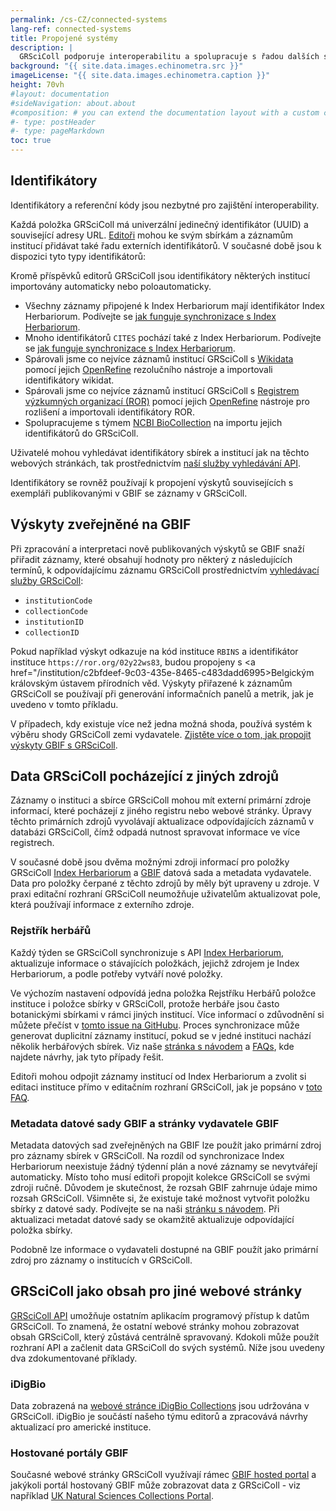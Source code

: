 ```yaml
---
permalink: /cs-CZ/connected-systems
lang-ref: connected-systems
title: Propojené systémy
description: |
  GRSciColl podporuje interoperabilitu a spolupracuje s řadou dalších systémů.
background: "{{ site.data.images.echinometra.src }}"
imageLicense: "{{ site.data.images.echinometra.caption }}"
height: 70vh
#layout: documentation
#sideNavigation: about.about
#composition: # you can extend the documentation layout with a custom composition
#- type: postHeader
#- type: pageMarkdown
toc: true
---
```


## Identifikátory

Identifikátory a referenční kódy jsou nezbytné pro zajištění interoperability.

Každá položka GRSciColl má univerzální jedinečný identifikátor (UUID) a související adresy URL. [Editoři](/how-to#become-editor) mohou ke svým sbírkám a záznamům institucí přidávat také řadu externích identifikátorů. V současné době jsou k dispozici tyto typy identifikátorů:

<ul id="identifierEnums"></ul>

<script>
    // Function to fetch and display data
    function fetchAndDisplayIdentifiers() {
        const url = 'https://api.gbif.org/v1/enumeration/basic/IdentifierType';
        const identifierEnumsList = document.getElementById('identifierEnums');
        fetch(url)
            .then(response => {
                if (!response.ok) {
                    throw new Error(`Network response was not ok: ${response.status}`);
                }
                return response.json();
            })
            .then(data => {
                // Clear any existing list items
                identifierEnumsList.innerHTML = '';
                // Iterate through the array and create list items
                data.forEach(identifier => {
                    const listItem = document.createElement('li');
                    listItem.textContent = identifier;
                    identifierEnumsList.appendChild(listItem);
                });
            })
            .catch(error => {
                console.error('Error fetching data:', error);
            });
    }
    // Call the function to fetch and display data when the page loads
    fetchAndDisplayIdentifiers();
</script>

Kromě příspěvků editorů GRSciColl jsou identifikátory některých institucí importovány automaticky nebo poloautomaticky.
* Všechny záznamy připojené k Index Herbariorum mají identifikátor Index Herbariorum. Podívejte se [jak funguje synchronizace s Index Herbariorum](/o#index-herbariorum).
* Mnoho identifikátorů `CITES` pochází také z Index Herbariorum. Podívejte se [jak funguje synchronizace s Index Herbariorum](/connected-systems#index-herbariorum).
* Spárovali jsme co nejvíce záznamů institucí GRSciColl s [Wikidata](https://www.wikidata.org/) pomocí jejich [OpenRefine](https://openrefine.org) rezolučního nástroje a importovali identifikátory wikidat.
* Spárovali jsme co nejvíce záznamů institucí GRSciColl s [Registrem výzkumných organizací (ROR)](https://ror.org) pomocí jejich [OpenRefine](https://openrefine.org) nástroje pro rozlišení a importovali identifikátory ROR.
* Spolupracujeme s týmem [NCBI BioCollection](https://www.ncbi.nlm.nih.gov/biocollections) na importu jejich identifikátorů do GRSciColl.

Uživatelé mohou vyhledávat identifikátory sbírek a institucí jak na těchto webových stránkách, tak prostřednictvím [naší služby vyhledávání API](https://www.gbif.org/developer/registry#lookup).

Identifikátory se rovněž používají k propojení výskytů souvisejících s exempláři publikovanými v GBIF se záznamy v GRSciColl.

## Výskyty zveřejněné na GBIF

Při zpracování a interpretaci nově publikovaných výskytů se GBIF snaží přiřadit záznamy, které obsahují hodnoty pro některý z následujících termínů, k odpovídajícímu záznamu GRSciColl prostřednictvím [vyhledávací služby GRSciColl](https://www.gbif.org/developer/registry#lookup):
* `institutionCode`
* `collectionCode`
* `institutionID`
* `collectionID`

Pokud například výskyt odkazuje na kód instituce `RBINS` a identifikátor instituce `https://ror.org/02y22ws83`, budou propojeny s <a href="/institution/c2bfdeef-9c03-435e-8465-c483dadd6995>Belgickým královským ústavem přírodních věd</a>. Výskyty přiřazené k záznamům GRSciColl se používají při generování informačních panelů a metrik, jak je uvedeno v tomto příkladu.

V případech, kdy existuje více než jedna možná shoda, používá systém k výběru shody GRSciColl zemi vydavatele. [Zjistěte více o tom, jak propojit výskyty GBIF s GRSciColl](/faq#how-to-link-specimen-related-occurrences-published-on-gbif-to-grscicoll-entries).

## Data GRSciColl pocházející z jiných zdrojů

Záznamy o instituci a sbírce GRSciColl mohou mít externí primární zdroje informací, které pocházejí z jiného registru nebo webové stránky. Úpravy těchto primárních zdrojů vyvolávají aktualizace odpovídajících záznamů v databázi GRSciColl, čímž odpadá nutnost spravovat informace ve více registrech.

V současné době jsou dvěma možnými zdroji informací pro položky GRSciColl [Index Herbariorum](https://sweetgum.nybg.org/science/ih/) a [GBIF](https://www.gbif.org) datová sada a metadata vydavatele. Data pro položky čerpané z těchto zdrojů by měly být upraveny u zdroje. V praxi editační rozhraní GRSciColl neumožňuje uživatelům aktualizovat pole, která používají informace z externího zdroje.

### Rejstřík herbářů

Každý týden se GRSciColl synchronizuje s API [Index Herbariorum](https://sweetgum.nybg.org/science/ih/), aktualizuje informace o stávajících položkách, jejichž zdrojem je Index Herbariorum, a podle potřeby vytváří nové položky.

Ve výchozím nastavení odpovídá jedna položka Rejstříku Herbářů položce instituce i položce sbírky v GRSciColl, protože herbáře jsou často botanickými sbírkami v rámci jiných institucí. Více informací o zdůvodnění si můžete přečíst v [tomto issue na GitHubu](https://github.com/gbif/registry/issues/167). Proces synchronizace může generovat duplicitní záznamy institucí, pokud se v jedné instituci nachází několik herbářových sbírek. Viz naše [stránka s návodem](/how-to#how-to-edit-a-grscicoll-collection-or-institution) a [FAQs](/faq/#how-to-handle-duplicates), kde najdete návrhy, jak tyto případy řešit.

Editoři mohou odpojit záznamy institucí od Index Herbariorum a zvolit si editaci instituce přímo v editačním rozhraní GRSciColl, jak je popsáno v [toto FAQ](/faq#how-to-link-specimen-related-occurrences-published-on-gbif-to-grscicoll-entries).

### Metadata datové sady GBIF a stránky vydavatele GBIF

Metadata datových sad zveřejněných na GBIF lze použít jako primární zdroj pro záznamy sbírek v GRSciColl. Na rozdíl od synchronizace Index Herbariorum neexistuje žádný týdenní plán a nové záznamy se nevytvářejí automaticky. Místo toho musí editoři propojit kolekce GRSciColl se svými zdroji ručně. Důvodem je skutečnost, že rozsah GBIF zahrnuje údaje mimo rozsah GRSciColl. Všimněte si, že existuje také možnost vytvořit položku sbírky z datové sady. Podívejte se na naši [stránku s návodem](/how-to#how-to-use-the-grscicoll-editing-interface). Při aktualizaci metadat datové sady se okamžitě aktualizuje odpovídající položka sbírky.

Podobně lze informace o vydavateli dostupné na GBIF použít jako primární zdroj pro záznamy o institucích v GRSciColl.

## GRSciColl jako obsah pro jiné webové stránky

[GRSciColl API](/api) umožňuje ostatním aplikacím programový přístup k datům GRSciColl. To znamená, že ostatní webové stránky mohou zobrazovat obsah GRSciColl, který zůstává centrálně spravovaný. Kdokoli může použít rozhraní API a začlenit data GRSciColl do svých systémů. Níže jsou uvedeny dva zdokumentované příklady.

### iDigBio

Data zobrazená na [webové stránce iDigBio Collections](https://www.idigbio.org/portal/collections) jsou udržována v GRSciColl. iDigBio je součástí našeho týmu editorů a zpracovává návrhy aktualizací pro americké instituce.

### Hostované portály GBIF

Současné webové stránky GRSciColl využívají rámec [GBIF hosted portal](https://www.gbif.org/hosted-portals) a jakýkoli portál hostovaný GBIF může zobrazovat data z GRSciColl - viz například [UK Natural Sciences Collections Portal](https://data.dissco-uk.org). 
